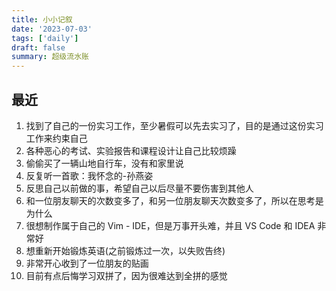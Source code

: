 ```yaml
---
title: 小小记叙
date: '2023-07-03'
tags: ['daily']
draft: false
summary: 超级流水账
---
```


## 最近

1. 找到了自己的一份实习工作，至少暑假可以先去实习了，目的是通过这份实习工作来约束自己
2. 各种恶心的考试、实验报告和课程设计让自己比较烦躁
3. 偷偷买了一辆山地自行车，没有和家里说
4. 反复听一首歌：我怀念的-孙燕姿
5. 反思自己以前做的事，希望自己以后尽量不要伤害到其他人
6. 和一位朋友聊天的次数变多了，和另一位朋友聊天次数变多了，所以在思考是为什么
7. 很想制作属于自己的 Vim - IDE，但是万事开头难，并且 VS Code 和 IDEA 非常好
8. 想重新开始锻炼英语(之前锻炼过一次，以失败告终)
9. 非常开心收到了一位朋友的贴画
10. 目前有点后悔学习双拼了，因为很难达到全拼的感觉
